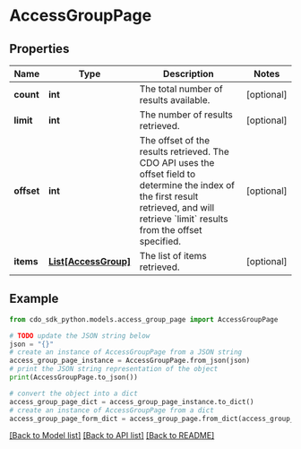 # AccessGroupPage


## Properties

Name | Type | Description | Notes
------------ | ------------- | ------------- | -------------
**count** | **int** | The total number of results available. | [optional] 
**limit** | **int** | The number of results retrieved. | [optional] 
**offset** | **int** | The offset of the results retrieved. The CDO API uses the offset field to determine the index of the first result retrieved, and will retrieve &#x60;limit&#x60; results from the offset specified. | [optional] 
**items** | [**List[AccessGroup]**](AccessGroup.md) | The list of items retrieved. | [optional] 

## Example

```python
from cdo_sdk_python.models.access_group_page import AccessGroupPage

# TODO update the JSON string below
json = "{}"
# create an instance of AccessGroupPage from a JSON string
access_group_page_instance = AccessGroupPage.from_json(json)
# print the JSON string representation of the object
print(AccessGroupPage.to_json())

# convert the object into a dict
access_group_page_dict = access_group_page_instance.to_dict()
# create an instance of AccessGroupPage from a dict
access_group_page_form_dict = access_group_page.from_dict(access_group_page_dict)
```
[[Back to Model list]](../README.md#documentation-for-models) [[Back to API list]](../README.md#documentation-for-api-endpoints) [[Back to README]](../README.md)


